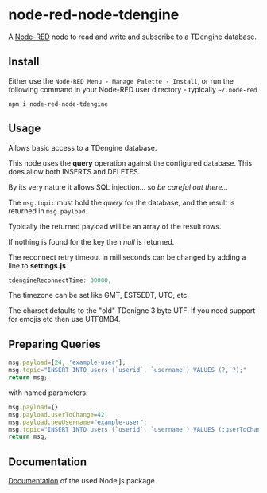 node-red-node-tdengine
========================
A <a href="http://nodered.org" target="_new">Node-RED</a> node to read and write and subscribe to a TDengine database.

Install
-------

Either use the `Node-RED Menu - Manage Palette - Install`, or run the following command in your Node-RED user directory - typically `~/.node-red`

    npm i node-red-node-tdengine


Usage
-----

Allows basic access to a TDengine database.

This node uses the **query** operation against the configured database. This does allow both INSERTS and DELETES.

By its very nature it allows SQL injection... so *be careful out there...*

The `msg.topic` must hold the *query* for the database, and the result is returned in `msg.payload`.

Typically the returned payload will be an array of the result rows.

If nothing is found for the key then *null* is returned.

The reconnect retry timeout in milliseconds can be changed by adding a line to **settings.js**
```javascript
tdengineReconnectTime: 30000,
```

The timezone can be set like GMT, EST5EDT, UTC, etc.

The charset defaults to the "old" TDenigne 3 byte UTF. If you need support for emojis etc then use UTF8MB4.


Preparing Queries
-----
```javascript
msg.payload=[24, 'example-user'];
msg.topic="INSERT INTO users (`userid`, `username`) VALUES (?, ?);"
return msg;
```

with named parameters:

```javascript
msg.payload={}
msg.payload.userToChange=42;
msg.payload.newUsername="example-user";
msg.topic="INSERT INTO users (`userid`, `username`) VALUES (:userToChange, :newUsername) ON DUPLICATE KEY UPDATE `username`=:newUsername;"
return msg;
```

Documentation
-----
 
<a href="https://www.npmjs.com/package/tdengine" target="_new">Documentation</a> of the used Node.js package    
